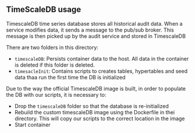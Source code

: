 ## TimeScaleDB usage

TimescaleDB time series database stores all historical audit data.
When a service modifies data, it sends a message to the pub/sub broker.
This message is then picked up by the audit service and stored in TimescaleDB

There are two folders in this directory:

- `timescaleDB`: Persists container data to the host. All data in the container is deleted if this folder is deleted.
- `timesacleInit`: Contains scripts to creates tables, hypertables and seed data thaa run the first time the DB is initialized

Due to the way the official TimescaleDB image is built, in order to populate the DB with our scripts, it is necessary to:

- Drop the `timescaleDB` folder so that the database is re-initialized
- Rebuild the custom timescaleDB image using the Dockerfile in thei directory. This will copy our scripts to the correct location in the image
- Start container 
 